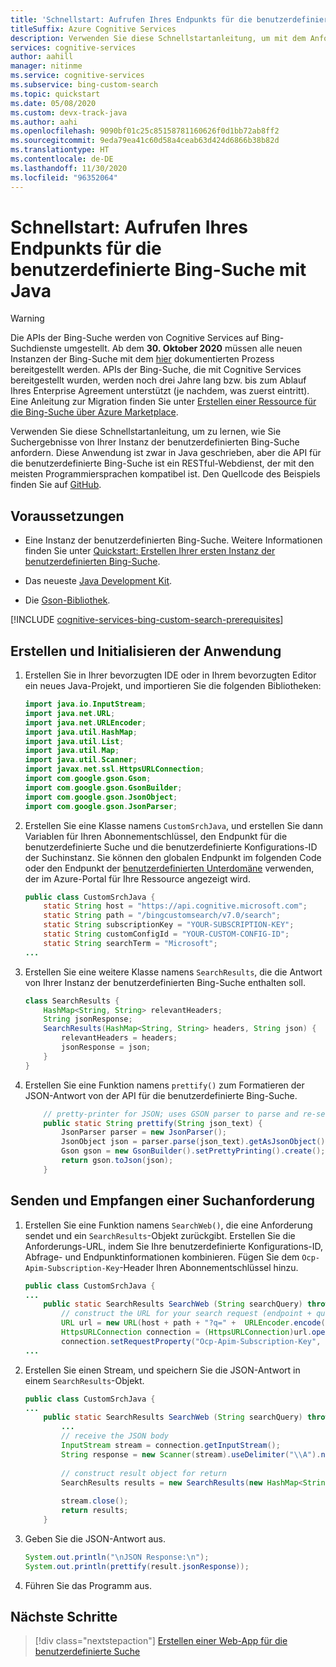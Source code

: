```yaml
---
title: 'Schnellstart: Aufrufen Ihres Endpunkts für die benutzerdefinierte Bing-Suche mit Java | Microsoft-Dokumentation'
titleSuffix: Azure Cognitive Services
description: Verwenden Sie diese Schnellstartanleitung, um mit dem Anfordern von Suchergebnissen von Ihrer Instanz der benutzerdefinierten Bing-Suche in Java zu beginnen.
services: cognitive-services
author: aahill
manager: nitinme
ms.service: cognitive-services
ms.subservice: bing-custom-search
ms.topic: quickstart
ms.date: 05/08/2020
ms.custom: devx-track-java
ms.author: aahi
ms.openlocfilehash: 9090bf01c25c85158781160626f0d1bb72ab8ff2
ms.sourcegitcommit: 9eda79ea41c60d58a4ceab63d424d6866b38b82d
ms.translationtype: HT
ms.contentlocale: de-DE
ms.lasthandoff: 11/30/2020
ms.locfileid: "96352064"
---
```

# <a name="quickstart-call-your-bing-custom-search-endpoint-using-java"></a>Schnellstart: Aufrufen Ihres Endpunkts für die benutzerdefinierte Bing-Suche mit Java

> [!WARNING]
> Die APIs der Bing-Suche werden von Cognitive Services auf Bing-Suchdienste umgestellt. Ab dem **30. Oktober 2020** müssen alle neuen Instanzen der Bing-Suche mit dem [hier](/bing/search-apis/bing-web-search/create-bing-search-service-resource) dokumentierten Prozess bereitgestellt werden.
> APIs der Bing-Suche, die mit Cognitive Services bereitgestellt wurden, werden noch drei Jahre lang bzw. bis zum Ablauf Ihres Enterprise Agreement unterstützt (je nachdem, was zuerst eintritt).
> Eine Anleitung zur Migration finden Sie unter [Erstellen einer Ressource für die Bing-Suche über Azure Marketplace](/bing/search-apis/bing-web-search/create-bing-search-service-resource).

Verwenden Sie diese Schnellstartanleitung, um zu lernen, wie Sie Suchergebnisse von Ihrer Instanz der benutzerdefinierten Bing-Suche anfordern. Diese Anwendung ist zwar in Java geschrieben, aber die API für die benutzerdefinierte Bing-Suche ist ein RESTful-Webdienst, der mit den meisten Programmiersprachen kompatibel ist. Den Quellcode des Beispiels finden Sie auf [GitHub](https://github.com/Azure-Samples/cognitive-services-REST-api-samples/blob/master/java/Search/BingCustomSearchv7.java).

## <a name="prerequisites"></a>Voraussetzungen

- Eine Instanz der benutzerdefinierten Bing-Suche. Weitere Informationen finden Sie unter [Quickstart: Erstellen Ihrer ersten Instanz der benutzerdefinierten Bing-Suche](quick-start.md).

- Das neueste [Java Development Kit](https://www.oracle.com/technetwork/java/javase/downloads/index.html).

- Die [Gson-Bibliothek](https://github.com/google/gson).

[!INCLUDE [cognitive-services-bing-custom-search-prerequisites](../../../includes/cognitive-services-bing-custom-search-signup-requirements.md)]

## <a name="create-and-initialize-the-application"></a>Erstellen und Initialisieren der Anwendung

1. Erstellen Sie in Ihrer bevorzugten IDE oder in Ihrem bevorzugten Editor ein neues Java-Projekt, und importieren Sie die folgenden Bibliotheken:

    ```java
    import java.io.InputStream;
    import java.net.URL;
    import java.net.URLEncoder;
    import java.util.HashMap;
    import java.util.List;
    import java.util.Map;
    import java.util.Scanner;
    import javax.net.ssl.HttpsURLConnection;
    import com.google.gson.Gson;
    import com.google.gson.GsonBuilder;
    import com.google.gson.JsonObject;
    import com.google.gson.JsonParser;
    ```

2. Erstellen Sie eine Klasse namens `CustomSrchJava`, und erstellen Sie dann Variablen für Ihren Abonnementschlüssel, den Endpunkt für die benutzerdefinierte Suche und die benutzerdefinierte Konfigurations-ID der Suchinstanz. Sie können den globalen Endpunkt im folgenden Code oder den Endpunkt der [benutzerdefinierten Unterdomäne](../../cognitive-services/cognitive-services-custom-subdomains.md) verwenden, der im Azure-Portal für Ihre Ressource angezeigt wird.
    ```java
    public class CustomSrchJava {
        static String host = "https://api.cognitive.microsoft.com";
        static String path = "/bingcustomsearch/v7.0/search";
        static String subscriptionKey = "YOUR-SUBSCRIPTION-KEY"; 
        static String customConfigId = "YOUR-CUSTOM-CONFIG-ID";
        static String searchTerm = "Microsoft";  
    ...
    ```

3. Erstellen Sie eine weitere Klasse namens `SearchResults`, die die Antwort von Ihrer Instanz der benutzerdefinierten Bing-Suche enthalten soll.

    ```java
    class SearchResults {
        HashMap<String, String> relevantHeaders;
        String jsonResponse;
        SearchResults(HashMap<String, String> headers, String json) {
            relevantHeaders = headers;
            jsonResponse = json;
        }
    }
    ```

4. Erstellen Sie eine Funktion namens `prettify()` zum Formatieren der JSON-Antwort von der API für die benutzerdefinierte Bing-Suche.

    ```java
        // pretty-printer for JSON; uses GSON parser to parse and re-serialize
        public static String prettify(String json_text) {
            JsonParser parser = new JsonParser();
            JsonObject json = parser.parse(json_text).getAsJsonObject();
            Gson gson = new GsonBuilder().setPrettyPrinting().create();
            return gson.toJson(json);
        }
    ```

## <a name="send-and-receive-a-search-request"></a>Senden und Empfangen einer Suchanforderung 

1. Erstellen Sie eine Funktion namens `SearchWeb()`, die eine Anforderung sendet und ein `SearchResults`-Objekt zurückgibt. Erstellen Sie die Anforderungs-URL, indem Sie Ihre benutzerdefinierte Konfigurations-ID, Abfrage- und Endpunktinformationen kombinieren. Fügen Sie dem `Ocp-Apim-Subscription-Key`-Header Ihren Abonnementschlüssel hinzu.

    ```java
    public class CustomSrchJava {
    ...
        public static SearchResults SearchWeb (String searchQuery) throws Exception {
            // construct the URL for your search request (endpoint + query string)
            URL url = new URL(host + path + "?q=" +  URLEncoder.encode(searchTerm, "UTF-8") + "&CustomConfig=" + customConfigId);
            HttpsURLConnection connection = (HttpsURLConnection)url.openConnection();
            connection.setRequestProperty("Ocp-Apim-Subscription-Key", subscriptionKey);
    ...
    ```

2. Erstellen Sie einen Stream, und speichern Sie die JSON-Antwort in einem `SearchResults`-Objekt.

    ```java
    public class CustomSrchJava {
    ...
        public static SearchResults SearchWeb (String searchQuery) throws Exception {
            ...
            // receive the JSON body
            InputStream stream = connection.getInputStream();
            String response = new Scanner(stream).useDelimiter("\\A").next();
        
            // construct result object for return
            SearchResults results = new SearchResults(new HashMap<String, String>(), response);
            
            stream.close();
            return results;
        }
    ```

3. Geben Sie die JSON-Antwort aus.

    ```java
    System.out.println("\nJSON Response:\n");
    System.out.println(prettify(result.jsonResponse));
    ```

4. Führen Sie das Programm aus.
    
## <a name="next-steps"></a>Nächste Schritte

> [!div class="nextstepaction"]
> [Erstellen einer Web-App für die benutzerdefinierte Suche](./tutorials/custom-search-web-page.md)